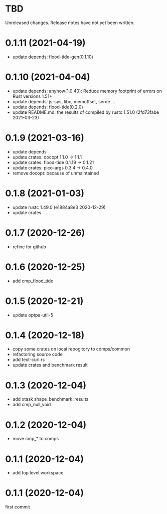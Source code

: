 TBD
===
Unreleased changes. Release notes have not yet been written.

0.1.11 (2021-04-19)
=====

* update depends: flood-tide-gen(0.1.10)

0.1.10 (2021-04-04)
=====

* update depends: anyhow(1.0.40): Reduce memory footprint of errors on Rust versions 1.51+
* update depends: js-sys, libc, memoffset, serde ...
* update depends: flood-tide(0.2.0)
* update README.md: the results of compiled by rustc 1.51.0 (2fd73fabe 2021-03-23)

0.1.9 (2021-03-16)
=====

* update depends
* update crates: docopt 1.1.0 -> 1.1.1
* update crates: flood-tide 0.1.19 -> 0.1.21
* update crates: pico-args 0.3.4 -> 0.4.0
* remove docopt: because of unmaintained

0.1.8 (2021-01-03)
=====

* update rustc 1.49.0 (e1884a8e3 2020-12-29)
* update crates

0.1.7 (2020-12-26)
=====

* refine for github

0.1.6 (2020-12-25)
=====

* add cmp_flood_tide

0.1.5 (2020-12-21)
=====

* update optpa-util-5

0.1.4 (2020-12-18)
=====

* copy some crates on local repogitory to comps/common
* refactoring source code
* add text-curl.rs
* update crates and benchmark result

0.1.3 (2020-12-04)
=====

* add xtask shape_benchmark_results
* add cmp_null_void

0.1.2 (2020-12-04)
=====

* move cmp_* to comps

0.1.1 (2020-12-04)
=====

* add top level workspace

0.1.1 (2020-12-04)
=====
first commit
